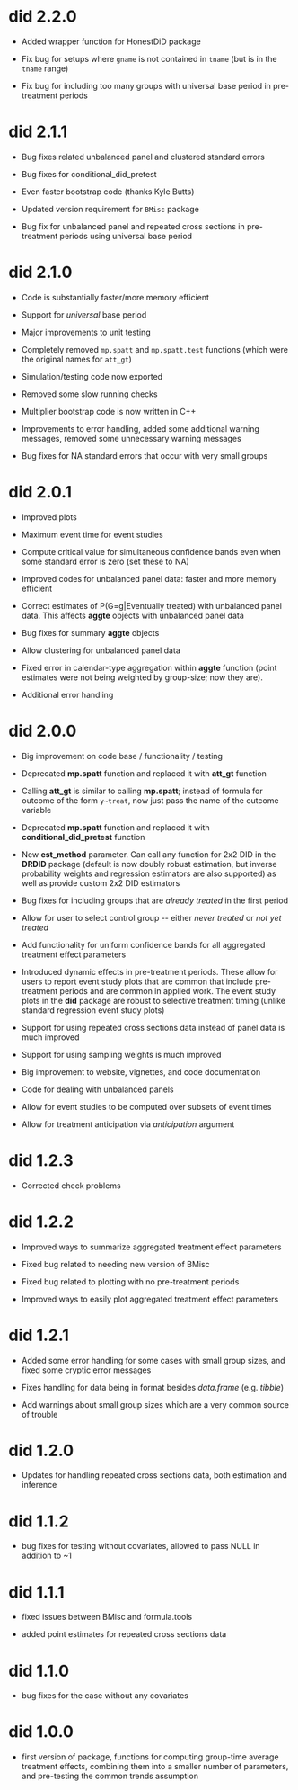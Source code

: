 # did 2.2.0

  * Added wrapper function for HonestDiD package
  
  * Fix bug for setups where `gname` is not contained in `tname` (but is in the `tname` range)
  
  * Fix bug for including too many groups with universal base period in pre-treatment periods

# did 2.1.1

  * Bug fixes related unbalanced panel and clustered standard errors
  
  * Bug fixes for conditional_did_pretest
  
  * Even faster bootstrap code (thanks Kyle Butts)
  
  * Updated version requirement for `BMisc` package
  
  * Bug fix for unbalanced panel and repeated cross sections in pre-treatment periods using universal base period

# did 2.1.0

  * Code is substantially faster/more memory efficient

  * Support for *universal* base period
  
  * Major improvements to unit testing 

  * Completely removed `mp.spatt` and `mp.spatt.test` functions (which were the original names for `att_gt`)

  * Simulation/testing code now exported
  
  * Removed some slow running checks
  
  * Multiplier bootstrap code is now written in C++
  
  * Improvements to error handling, added some additional warning messages, removed some unnecessary warning messages
  
  * Bug fixes for NA standard errors that occur with very small groups


# did 2.0.1

  * Improved plots

  * Maximum event time for event studies
  
  * Compute critical value for simultaneous confidence bands even when some standard error is zero (set these to NA)
  
  * Improved codes for unbalanced panel data: faster and more memory efficient
  
  * Correct estimates of P(G=g|Eventually treated) with unbalanced panel data. This affects **aggte** objects with unbalanced panel data
  
  * Bug fixes for summary **aggte** objects
  
  * Allow clustering for unbalanced panel data
  
  * Fixed error in calendar-type aggregation within **aggte** function (point estimates were not being weighted by group-size; now they are).
  
  * Additional error handling
  
  
# did 2.0.0
  * Big improvement on code base / functionality / testing
  
  * Deprecated **mp.spatt** function and replaced it with **att_gt** function

  * Calling **att_gt** is similar to calling **mp.spatt**; instead of formula for outcome of the form `y~treat`, now just pass the name of the outcome variable

  * Deprecated **mp.spatt** function and replaced it with **conditional_did_pretest** function

  * New **est_method** parameter.  Can call any function for 2x2 DID in the **DRDID** package (default is now doubly robust estimation, but inverse probability weights and regression estimators are also supported) as well as provide custom 2x2 DID estimators

  * Bug fixes for including groups that are *already treated* in the first period

  * Allow for user to select control group -- either *never treated* or *not yet treated*

  * Add functionality for uniform confidence bands for all aggregated treatment effect parameters

  * Introduced dynamic effects in pre-treatment periods.  These allow for users to report event study plots that are common that include pre-treatment periods and are common in applied work.  The event study plots in the **did** package are robust to selective treatment timing (unlike standard regression event study plots)

  * Support for using repeated cross sections data instead of panel data is much improved

  * Support for using sampling weights is much improved

  * Big improvement to website, vignettes, and code documentation
  
  * Code for dealing with unbalanced panels
  
  * Allow for event studies to be computed over subsets of event times
  
  * Allow for treatment anticipation via *anticipation* argument
  
# did 1.2.3
  * Corrected check problems

# did 1.2.2

  * Improved ways to summarize aggregated treatment effect parameters

  * Fixed bug related to needing new version of BMisc

  * Fixed bug related to plotting with no pre-treatment periods

  * Improved ways to easily plot aggregated treatment effect parameters
  
# did 1.2.1

  * Added some error handling for some cases with small group sizes, and fixed some cryptic error messages

  * Fixes handling for data being in format besides *data.frame* (e.g. *tibble*)

  * Add warnings about small group sizes which are a very common source of trouble

# did 1.2.0

  * Updates for handling repeated cross sections data, both estimation and inference

# did 1.1.2

  * bug fixes for testing without covariates, allowed to pass NULL in addition to ~1

# did 1.1.1

  * fixed issues between BMisc and formula.tools

  * added point estimates for repeated cross sections data

# did 1.1.0

  * bug fixes for the case without any covariates

# did 1.0.0

  * first version of package, functions for computing group-time average treatment effects, combining them into a smaller number of parameters, and pre-testing the common trends assumption



